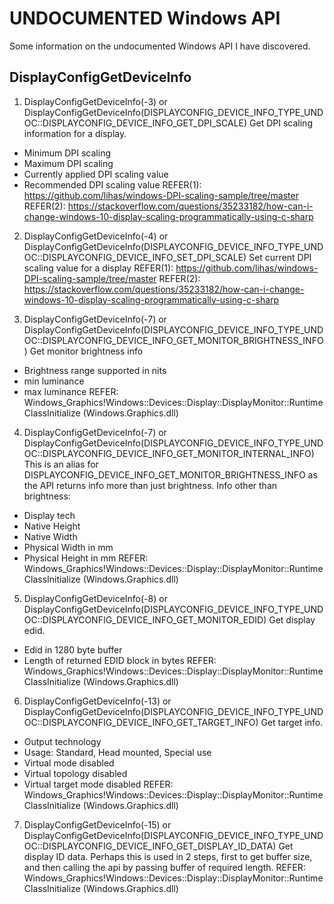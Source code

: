 # UNDOCUMENTED Windows API

Some information on the undocumented Windows API I have discovered.

## DisplayConfigGetDeviceInfo
1. DisplayConfigGetDeviceInfo(-3) or DisplayConfigGetDeviceInfo(DISPLAYCONFIG_DEVICE_INFO_TYPE_UNDOC::DISPLAYCONFIG_DEVICE_INFO_GET_DPI_SCALE)
Get DPI scaling information for a display.
  - Minimum DPI scaling
  - Maximum DPI scaling
  - Currently applied DPI scaling value
  - Recommended DPI scaling value
REFER(1): https://github.com/lihas/windows-DPI-scaling-sample/tree/master
REFER(2): https://stackoverflow.com/questions/35233182/how-can-i-change-windows-10-display-scaling-programmatically-using-c-sharp

2. DisplayConfigGetDeviceInfo(-4) or DisplayConfigGetDeviceInfo(DISPLAYCONFIG_DEVICE_INFO_TYPE_UNDOC::DISPLAYCONFIG_DEVICE_INFO_SET_DPI_SCALE)
Set current DPI scaling value for a display
REFER(1): https://github.com/lihas/windows-DPI-scaling-sample/tree/master
REFER(2): https://stackoverflow.com/questions/35233182/how-can-i-change-windows-10-display-scaling-programmatically-using-c-sharp

3. DisplayConfigGetDeviceInfo(-7) or DisplayConfigGetDeviceInfo(DISPLAYCONFIG_DEVICE_INFO_TYPE_UNDOC::DISPLAYCONFIG_DEVICE_INFO_GET_MONITOR_BRIGHTNESS_INFO)
Get monitor brightness info
  - Brightness range supported in nits
  - min luminance
  - max luminance
REFER: Windows_Graphics!Windows::Devices::Display::DisplayMonitor::RuntimeClassInitialize (Windows.Graphics.dll)


4. DisplayConfigGetDeviceInfo(-7) or DisplayConfigGetDeviceInfo(DISPLAYCONFIG_DEVICE_INFO_TYPE_UNDOC::DISPLAYCONFIG_DEVICE_INFO_GET_MONITOR_INTERNAL_INFO)
This is an alias for DISPLAYCONFIG_DEVICE_INFO_GET_MONITOR_BRIGHTNESS_INFO as the API returns info more than just brightness.
Info other than brightness:
  - Display tech
  - Native Height
  - Native Width
  - Physical Width in mm
  - Physical Height in mm
REFER: Windows_Graphics!Windows::Devices::Display::DisplayMonitor::RuntimeClassInitialize (Windows.Graphics.dll)


5. DisplayConfigGetDeviceInfo(-8) or DisplayConfigGetDeviceInfo(DISPLAYCONFIG_DEVICE_INFO_TYPE_UNDOC::DISPLAYCONFIG_DEVICE_INFO_GET_MONITOR_EDID)
Get display edid.
  - Edid in 1280 byte buffer
  - Length of returned EDID block in bytes
REFER: Windows_Graphics!Windows::Devices::Display::DisplayMonitor::RuntimeClassInitialize (Windows.Graphics.dll)


6. DisplayConfigGetDeviceInfo(-13) or DisplayConfigGetDeviceInfo(DISPLAYCONFIG_DEVICE_INFO_TYPE_UNDOC::DISPLAYCONFIG_DEVICE_INFO_GET_TARGET_INFO)
Get target info.
  - Output technology
  - Usage: Standard, Head mounted, Special use
  - Virtual mode disabled
  - Virtual topology disabled
  - Virtual target mode disabled
REFER: Windows_Graphics!Windows::Devices::Display::DisplayMonitor::RuntimeClassInitialize (Windows.Graphics.dll)

7. DisplayConfigGetDeviceInfo(-15) or DisplayConfigGetDeviceInfo(DISPLAYCONFIG_DEVICE_INFO_TYPE_UNDOC::DISPLAYCONFIG_DEVICE_INFO_GET_DISPLAY_ID_DATA)
Get display ID data.
Perhaps this is used in 2 steps, first to get buffer size, and then calling the api by passing buffer
of required length.
REFER: Windows_Graphics!Windows::Devices::Display::DisplayMonitor::RuntimeClassInitialize (Windows.Graphics.dll)
